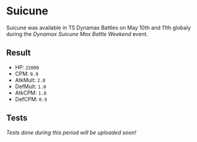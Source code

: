 # Suicune

Suicune was available in T5 Dynamax Battles on May 10th and 11th globaly during the *Dynamax Suicune Max Battle Weekend* event.

## Result

- HP: `22000`
- CPM: `0.9`
- AtkMult: `2.0`
- DefMult: `1.0`
- AtkCPM: `1.8`
- DefCPM: `0.9`

## Tests

*Tests done during this period will be uploaded soon!*
